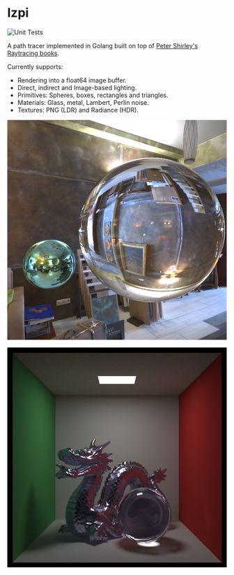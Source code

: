 # Izpi

![Unit Tests](https://github.com/flynn-nrg/izpi/actions/workflows/test.yml/badge.svg)

A path tracer implemented in Golang built on top of [Peter Shirley's Raytracing books](https://raytracing.github.io).

Currently supports:

* Rendering into a float64 image buffer.
* Direct, indirect and Image-based lighting.
* Primitives: Spheres, boxes, rectangles and triangles.
* Materials: Glass, metal, Lambert, Perlin noise.
* Textures: PNG (LDR) and Radiance (HDR).

![A studio with two spheres: one glass, one metal](./images/studio.png "Sky dome test")

![The Stanford dragon in a Cornell box](./images/dragon.png "Stanford dragon")
